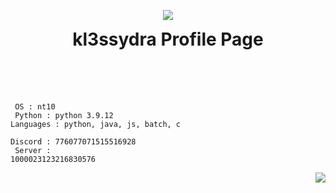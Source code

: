 <p align="center">
<img src="https://i.pinimg.com/originals/6a/b9/89/6ab989220357141ba8d203e2ab664264.gif">
<h1 align="center" style="padding-top:0px; margin-top: 0px; ">kl3ssydra Profile Page</h1> 
<br>
<br>
<br>
<p align="left">

<code>       OS  :  nt10</code>
<br>
<code>   Python  :  python 3.9.12</code>
<br>
<code>Languages  :  python, java, js, batch, c</code>
<br>
<code>  Discord  :  776077071515516928</code>
<br>
<code>   Server  :  1000023123216830576</code>

</p>
<p align="right">
<img src="https://github-readme-stats.vercel.app/api?username=kl3ssydra&count_private=true&bg_color=30,595959,2e2c2c&title_color=fff&text_color=fff">
</p>
<br>
<br>    
<br>
